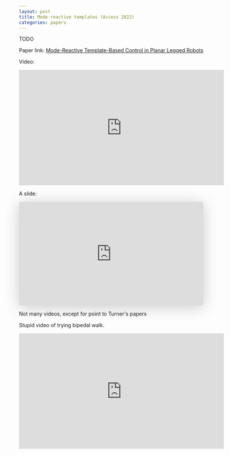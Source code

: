 ```yaml
---
layout: post
title: Mode-reactive templates (Access 2022)
categories: papers
---
```


TODO

Paper link: [Mode-Reactive Template-Based Control in Planar Legged Robots](https://scholar.google.com/citations?view_op=view_citation&hl=en&user=m-A4ZdEAAAAJ&cstart=20&pagesize=80&citation_for_view=m-A4ZdEAAAAJ:OcBU2YAGkTUC)

Video:

<iframe width="560" height="315" src="https://www.youtube.com/embed/QrOB6ew1Nk4" title="YouTube video player" frameborder="0" allow="accelerometer; autoplay; clipboard-write; encrypted-media; gyroscope; picture-in-picture; web-share" allowfullscreen></iframe>



A slide:

<iframe class="speakerdeck-iframe" frameborder="0" src="https://speakerdeck.com/player/fbfe7800b76140e79a8ab9cd0a58993c?slide=2" title="Challenges in Legged Locomotion" allowfullscreen="true" style="border: 0px; background: padding-box padding-box rgba(0, 0, 0, 0.1); margin: 0px; padding: 0px; border-radius: 6px; box-shadow: rgba(0, 0, 0, 0.2) 0px 5px 40px; width: 100%; height: auto; aspect-ratio: 560 / 314;" data-ratio="1.78343949044586"></iframe>


Not many videos, except for point to Turner's papers


Stupid video of trying bipedal walk.

<iframe width="560" height="315" src="https://www.youtube.com/embed/Iz9izY4lUjU" title="YouTube video player" frameborder="0" allow="accelerometer; autoplay; clipboard-write; encrypted-media; gyroscope; picture-in-picture; web-share" allowfullscreen></iframe>
